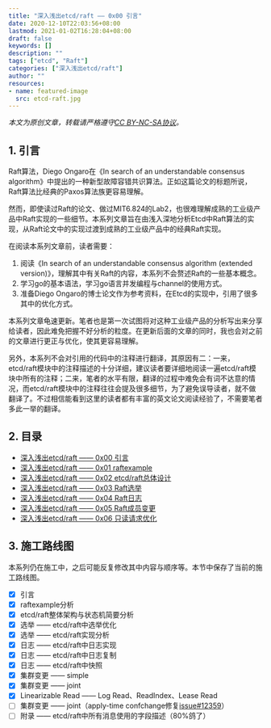 ```yaml
---
title: "深入浅出etcd/raft —— 0x00 引言"
date: 2020-12-10T22:03:56+08:00
lastmod: 2021-01-02T16:28:04+08:00
draft: false
keywords: []
description: ""
tags: ["etcd", "Raft"]
categories: ["深入浅出etcd/raft"]
author: ""
resources:
- name: featured-image
  src: etcd-raft.jpg
---
```


*本文为原创文章，转载请严格遵守[CC BY-NC-SA协议](https://creativecommons.org/licenses/by-nc-sa/4.0/)。*


<!--more-->

## 1. 引言

Raft算法，Diego Ongaro在《In search of an understandable consensus algorithm》中提出的一种新型故障容错共识算法。正如这篇论文的标题所说，Raft算法比经典的Paxos算法族更容易理解。

然而，即使读过Raft的论文、做过MIT6.824的Lab2，也很难理解成熟的工业级产品中Raft实现的一些细节。本系列文章旨在由浅入深地分析Etcd中Raft算法的实现，从Raft论文中的实现过渡到成熟的工业级产品中的经典Raft实现。

在阅读本系列文章前，读者需要：

1. 阅读《In search of an understandable consensus algorithm (extended version)》，理解其中有关Raft的内容，本系列不会赘述Raft的一些基本概念。
2. 学习go的基本语法，学习go语言并发编程与channel的使用方式。
3. 准备Diego Ongaro的博士论文作为参考资料，在Etcd的实现中，引用了很多其中的优化方式。

本系列文章龟速更新。笔者也是第一次试图将对这种工业级产品的分析写出来分享给读者，因此难免把握不好分析的粒度。在更新后面的文章的同时，我也会对之前的文章进行更正与优化，使其更容易理解。

另外，本系列不会对引用的代码中的注释进行翻译，其原因有二：一来，etcd/raft模块中的注释描述的十分详细，建议读者要详细地阅读一遍etcd/raft模块中所有的注释；二来，笔者的水平有限，翻译的过程中难免会有词不达意的情况，而etcd/raft模块中的注释往往会提及很多细节，为了避免误导读者，就不做翻译了。不过相信能看到这里的读者都有丰富的英文论文阅读经验了，不需要笔者多此一举的翻译。

## 2. 目录

- [深入浅出etcd/raft —— 0x00 引言](/posts/code-reading/etcdraft-made-simple/0-introduction/)
- [深入浅出etcd/raft —— 0x01 raftexample](/posts/code-reading/etcdraft-made-simple/1-raftexample/)
- [深入浅出etcd/raft —— 0x02 etcd/raft总体设计](/posts/code-reading/etcdraft-made-simple/2-overview/)
- [深入浅出etcd/raft —— 0x03 Raft选举](/posts/code-reading/etcdraft-made-simple/3-election/)
- [深入浅出etcd/raft —— 0x04 Raft日志](/posts/code-reading/etcdraft-made-simple/4-log/)
- [深入浅出etcd/raft —— 0x05 Raft成员变更](/posts/code-reading/etcdraft-made-simple/5-confchange/)
- [深入浅出etcd/raft —— 0x06 只读请求优化](/posts/code-reading/etcdraft-made-simple/6-readonly/)

## 3. 施工路线图

本系列仍在施工中，之后可能反复修改其中内容与顺序等。本节中保存了当前的施工路线图。

- [x] 引言
- [x] raftexample分析
- [x] etcd/raft整体架构与状态机简要分析
- [x] 选举 —— etcd/raft中选举优化
- [x] 选举 —— etcd/raft实现分析
- [x] 日志 —— etcd/raft中日志实现
- [x] 日志 —— etcd/raft中日志复制
- [x] 日志 —— etcd/raft中快照
- [x] 集群变更 —— simple
- [x] 集群变更 —— joint
- [x] Linearizable Read —— Log Read、ReadIndex、Lease Read
- [ ] 集群变更 —— joint（apply-time confchange修复[issue#12359](https://github.com/etcd-io/etcd/issues/12359)）
- [ ] 附录 —— etcd/raft中所有消息使用的字段描述（80%鸽了）